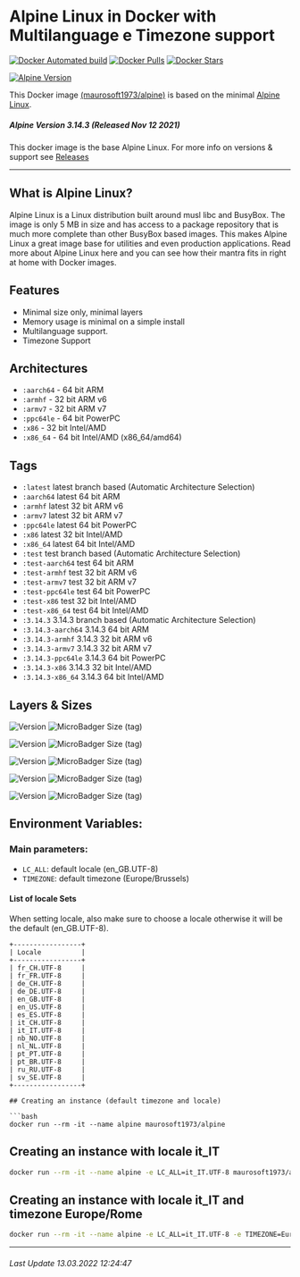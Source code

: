 # Alpine Linux in Docker with Multilanguage e Timezone support

[![Docker Automated build](https://img.shields.io/docker/automated/maurosoft1973/alpine.svg?style=for-the-badge&logo=docker)](https://hub.docker.com/r/maurosoft1973/alpine/)
[![Docker Pulls](https://img.shields.io/docker/pulls/maurosoft1973/alpine.svg?style=for-the-badge&logo=docker)](https://hub.docker.com/r/maurosoft1973/alpine/)
[![Docker Stars](https://img.shields.io/docker/stars/maurosoft1973/alpine.svg?style=for-the-badge&logo=docker)](https://hub.docker.com/r/maurosoft1973/alpine/)

[![Alpine Version](https://img.shields.io/badge/Alpine%20version-v3.14.3-green.svg?style=for-the-badge)](https://alpinelinux.org/)

This Docker image [(maurosoft1973/alpine)](https://hub.docker.com/r/maurosoft1973/alpine/) is based on the minimal [Alpine Linux](https://alpinelinux.org/).

##### Alpine Version 3.14.3 (Released Nov 12 2021)

This docker image is the base Alpine Linux. For more info on versions & support see [Releases](https://wiki.alpinelinux.org/wiki/Alpine_Linux:Releases)

----

## What is Alpine Linux?
Alpine Linux is a Linux distribution built around musl libc and BusyBox. The image is only 5 MB in size and has access to a package repository that is much more complete than other BusyBox based images. This makes Alpine Linux a great image base for utilities and even production applications. Read more about Alpine Linux here and you can see how their mantra fits in right at home with Docker images.

## Features

* Minimal size only, minimal layers
* Memory usage is minimal on a simple install
* Multilanguage support.
* Timezone Support

## Architectures

* ```:aarch64``` - 64 bit ARM
* ```:armhf```   - 32 bit ARM v6
* ```:armv7```   - 32 bit ARM v7
* ```:ppc64le``` - 64 bit PowerPC
* ```:x86```     - 32 bit Intel/AMD
* ```:x86_64```  - 64 bit Intel/AMD (x86_64/amd64)

## Tags

* ```:latest```         latest branch based (Automatic Architecture Selection)
* ```:aarch64```        latest 64 bit ARM
* ```:armhf```          latest 32 bit ARM v6
* ```:armv7```          latest 32 bit ARM v7
* ```:ppc64le```        latest 64 bit PowerPC
* ```:x86```            latest 32 bit Intel/AMD
* ```:x86_64```         latest 64 bit Intel/AMD
* ```:test```           test branch based (Automatic Architecture Selection)
* ```:test-aarch64```   test 64 bit ARM
* ```:test-armhf```     test 32 bit ARM v6
* ```:test-armv7```     test 32 bit ARM v7
* ```:test-ppc64le```   test 64 bit PowerPC
* ```:test-x86```       test 32 bit Intel/AMD
* ```:test-x86_64```    test 64 bit Intel/AMD
* ```:3.14.3``` 3.14.3 branch based (Automatic Architecture Selection)
* ```:3.14.3-aarch64```   3.14.3 64 bit ARM
* ```:3.14.3-armhf```     3.14.3 32 bit ARM v6
* ```:3.14.3-armv7```     3.14.3 32 bit ARM v7
* ```:3.14.3-ppc64le```   3.14.3 64 bit PowerPC
* ```:3.14.3-x86```       3.14.3 32 bit Intel/AMD
* ```:3.14.3-x86_64```    3.14.3 64 bit Intel/AMD


## Layers & Sizes

![Version](https://img.shields.io/badge/version-amd64-blue.svg?style=for-the-badge)
![MicroBadger Size (tag)](https://img.shields.io/docker/image-size/maurosoft1973/alpine/latest?style=for-the-badge)

![Version](https://img.shields.io/badge/version-armv6-blue.svg?style=for-the-badge)
![MicroBadger Size (tag)](https://img.shields.io/docker/image-size/maurosoft1973/alpine/armhf?style=for-the-badge)

![Version](https://img.shields.io/badge/version-armv7-blue.svg?style=for-the-badge)
![MicroBadger Size (tag)](https://img.shields.io/docker/image-size/maurosoft1973/alpine/armv7?style=for-the-badge)

![Version](https://img.shields.io/badge/version-ppc64le-blue.svg?style=for-the-badge)
![MicroBadger Size (tag)](https://img.shields.io/docker/image-size/maurosoft1973/alpine/ppc64le?style=for-the-badge)

![Version](https://img.shields.io/badge/version-x86-blue.svg?style=for-the-badge)
![MicroBadger Size (tag)](https://img.shields.io/docker/image-size/maurosoft1973/alpine/x86?style=for-the-badge)

## Environment Variables:

### Main parameters:
* `LC_ALL`: default locale (en_GB.UTF-8)
* `TIMEZONE`: default timezone (Europe/Brussels)

#### List of locale Sets

When setting locale, also make sure to choose a locale otherwise it will be the default (en_GB.UTF-8).

```
+-----------------+
| Locale          |
+-----------------+
| fr_CH.UTF-8     |
| fr_FR.UTF-8     |
| de_CH.UTF-8     |
| de_DE.UTF-8     |
| en_GB.UTF-8     |
| en_US.UTF-8     |
| es_ES.UTF-8     |
| it_CH.UTF-8     |
| it_IT.UTF-8     |
| nb_NO.UTF-8     |
| nl_NL.UTF-8     |
| pt_PT.UTF-8     |
| pt_BR.UTF-8     |
| ru_RU.UTF-8     |
| sv_SE.UTF-8     |
+-----------------+

## Creating an instance (default timezone and locale)

```bash
docker run --rm -it --name alpine maurosoft1973/alpine
```

## Creating an instance with locale it_IT

```bash
docker run --rm -it --name alpine -e LC_ALL=it_IT.UTF-8 maurosoft1973/alpine
```

## Creating an instance with locale it_IT and timezone Europe/Rome

```bash
docker run --rm -it --name alpine -e LC_ALL=it_IT.UTF-8 -e TIMEZONE=Europe/Rome maurosoft1973/alpine
```

***
###### Last Update 13.03.2022 12:24:47
